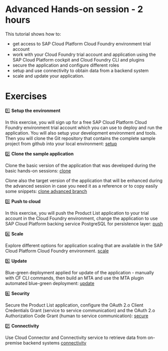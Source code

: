 # Advanced Hands-on session - 2 hours

This tutorial shows how to:
* get access to SAP Cloud Platform Cloud Foundry environment trial account
* work with your Cloud Foundry trial account and application using the SAP Cloud Platform cockpit and Cloud Foundry CLI and plugins
* secure the application and configure different roles
* setup and use connectivity to obtain data from a backend system
* scale and update your application.


# Exercises

:one: **Setup the environment**

In this exercise, you will sign up for a free SAP Cloud Platform Cloud Foundry environment trial account which you can use to deploy and run the application. You will also setup your development environment and tools. Then you will clone the Git repository that contains the complete sample project from github into your local environment: [setup](../01_setup)

:two: **Clone the sample application**

 Clone the basic version of the application that was developed during the basic hands-on sessions: [clone](../02_clone)

 Clone also the target version of the application that will be enhanced during the advanced session in case you need it as a reference or to copy easily some snippets: [clone advanced branch](../11_clonebranch)

:three: **Push to cloud**

In this exercise, you will push the Product List application to your trial account in the Cloud Foundry environment, change the application to use SAP Cloud Platform backing service PostgreSQL for persistence layer: [push](../04_push)

:four: **Scale**

Explore different options for application scaling that are available in the SAP Cloud Platform Cloud Foundry environment.  [scale](../07_scale)

:five: **Update**

Blue-green deployment applied for update of the application - manually with CF CLI commands, then build an MTA and use the MTA plugin automated blue-green deployment: [update](../08_update)

:six: **Security**

Secure the Product List application, configure the OAuth 2.o Client Credentials Grant (service to service communication) and the OAuth 2.o Authorization Code Grant (human to service communication):  [secure](../09_secure)

:seven: **Connectivity**

Use Cloud Connector and Connectivity service to retrieve data from on-premise backend systems [connectivity](../10_connectivity)
